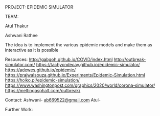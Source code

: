 PROJECT: EPIDEMIC SIMULATOR

TEAM:

Atul Thakur

Ashwani Rathee

The idea is to implement the various epidemic models and make them as interactive as it is possible

Resources:
http://gabgoh.github.io/COVID/index.html
http://outbreak-simulator.com/
https://tachyondecay.github.io/epidemic-simulator/
https://adewes.github.io/epidemic/
https://prajwalsouza.github.io/Experiments/Epidemic-Simulation.html
https://holko.pl/epidemic-simulation/
https://www.washingtonpost.com/graphics/2020/world/corona-simulator/
https://meltingasphalt.com/outbreak/

Contact:
Ashwani-     ab669522@gmail.com
Atul-        

Further Work:



